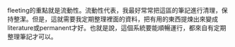 fleeting的重點就是流動性。流動性代表，我最好常常把這區的筆記進行清理，保持整潔。但是，這就需要我定期整理裡面的資料，把有用的東西提煉出來變成literature或permanent才好。也就是說，這個系統要能順暢運行，都來自有定期整理筆記才可以。